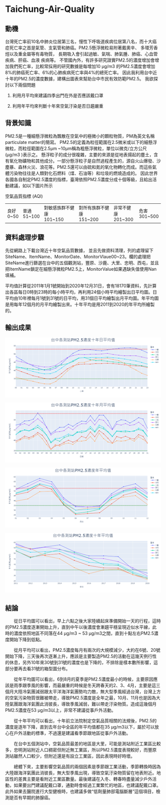 # Taichung-Air-Quality

## 動機
台灣死亡率前10名中肺炎位居第三名，慢性下呼吸道疾病位居第八名，而十大癌症死亡率之首是氣管、支氣管和肺癌。PM2.5懸浮微粒易附著戴奧辛、 多環芳香烴以及重金屬等有毒物質， 長期吸入會引起過敏、氣喘、肺氣腫、肺癌、心血管疾病、肝癌、血液 疾病等。
不管國內外，有許多研究證實PM2.5的濃度增加會增加我們死亡率，比較常採用的研究數據是每增加10 μg/m3 的PM2.5濃度會增加8%的肺癌死亡率、6%的心肺疾病死亡率與4%的總死亡率。
因此我利用台中近十年的PM2.5的濃度數據，建構出圖表來幫助台中市民有效防範PM2.5。
我欲探討以下兩個問題

1.	利用月平均來建議四季出門在外是否應該戴口罩

2.	利用年平均來判斷十年來空氣汙染是否日趨嚴重

## 背景知識
PM2.5是一種細懸浮微粒為飄散在空氣中的極微小的顆粒物質，PM為英文名稱 particulate matter的簡寫。 PM2.5的定義為粒徑範圍在2.5微米或以下的細懸浮微粒，而粒徑範圍在2.5μm ~10μm稱為粗懸浮微粒，單位以微克/立方公尺(μg/m3 )表示之。
懸浮粒子的成分很複雜，主要的來源是從地表揚起的塵土，含有氧化物礦物和其他成分。一部分懸浮粒子是自然過程產生的，源自火山爆發、沙塵暴、森林火災、浪花等。PM2.5還可以由硫和氮的氧化物轉化而成。而這些氣體污染物往往是人類對化石燃料（煤、石油等）和垃圾的燃燒造成的。
因此世界各國各自制定PM2.5濃度的指標，臺灣依照PM2.5濃度分成十個等級，且給出活動建議，如以下圖片所示

<div class="MyTable AQI">
    <p class="MyCaption">空氣品質指標 (AQI)</p>
    <div class="AQIlegend">
        <table>
            <tbody>
                <tr>
                    <td>
                        <span class="bor-top-green">良好<br>
                            0~50</span>
                        </td>
                        <td>
                            <span class="bor-top-yellow">普通<br>
                            51~100</span>
                        </td>
                        <td>
                            <span class="bor-top-orange">對敏感族群不健康<br>
                            101~150</span>
                        </td>
                        <td>
                            <span class="bor-top-red">對所有族群不健康<br>
                            151~200</span>
                        </td>
                        <td>
                            <span class="bor-top-purple">非常不健康<br>
                            201~300</span>
                        </td>
                        <td>
                            <span class="bor-top-brown">危害<br>
                            301~500</span>
                    </td>
                </tr>
            </tbody>
        </table>
    </div>
</div>

## 資料處理步驟

先從網路上下載台灣近十年空氣品質數據， 並且先做資料清理，列的處理留下SiteName、ItemName、MonitorDate、MonitorVlaue00~23。欄的處理把SiteName進行篩選在台中的五個觀測站，豐原、沙鹿、大里、忠明、西屯，並且把ItemName鎖定在細懸浮微粒PM2.5上，MonitorValue如果遇缺失值使用Nan填補。

平均值計算從2011年1月1號開始到2020年12月31日，會有18170筆資料，先計算出各區每日0時到23時的每小時平均，再利用24個小時平均繪製出日平均圖。日平均由10年裡每月1號到31號的日平均，用31個日平均繪製出月平均圖。年平均圖是用每年12個月的月平均繪製出來。十年平均是用2011到2020的年平均所繪製的。


## 輸出成果

![日平均](https://github.com/leeeating/Taichung-Air-Quality/blob/main/%E6%97%A5%E5%B9%B3%E5%9D%87.png)

![月平均](https://github.com/leeeating/Taichung-Air-Quality/blob/main/%E6%9C%88%E5%B9%B3%E5%9D%87.png)

![年平均](https://github.com/leeeating/Taichung-Air-Quality/blob/main/%E5%B9%B4%E5%B9%B3%E5%9D%87.png)

![十年平均](https://github.com/leeeating/Taichung-Air-Quality/blob/main/%E5%8D%81%E5%B9%B4%E5%B9%B3%E5%9D%87.png)


## 結論

　　從日平均圖可以看出，早上六點之後大家陸續起床準備開始一天的行程，這時的PM2.5濃度逐漸開始上升，直到中午以後濃度會漸趨平穩呈現近似水平線，此時的濃度依照地區不同落在44 μg/m3 ~ 53 μg/m3之間，直到十點左右PM2.5濃度開始下降到低點。

　　從月平均可以看出，PM2.5濃度每月有兩次的大規模減少，大約在6號、20號開始下降，三天後再次逐漸上升，應該是主要製造PM2.5的活動在這幾天例行性的休息，另外10年來30號到31號的濃度也是下降的，不排除是樣本數所影響，這部分要再去看31號的箱型圖分布。

　　從年平均圖可以看出，6到8月的夏季是PM2.5濃度最小的時候，主要原因應該是雨季跟季風的影響，而最嚴重的時候是冬天跨春天的2、3、4月，主要是這三個月大陸冷氣團減弱跟太平洋海洋氣團勢均力敵，無大型季風經過台灣，台灣上方的空氣污染物質很難被帶走，導致PM2.5濃度是全年之最，10月、11月也是因為大陸氣團跟海洋氣團此消彼長，導致季風減弱，難以帶走汙染物質。造成這幾個月PM2.5濃度在53 μg/m3以上，非常不建議從事戶外活動。

　　從十年平均可以看出，十年前立法院制定空氣品質相關的法規後，PM2.5的濃度是逐年下降，直到去年台中全區的年平均值都在35 μg/m3以下，屬於可以放心在戶外活動的標準，不過還是建議看季節跟地區從事戶外活動。

　　在台中五個測站中，空氣品質最差的地區是大里，可能是測站附近工業區比較多，忠明測站附近人口稠密但附近無工業區，所以PM2.5濃度表現較好，而豐原測站雖然人口較少，但附近還是有設立工業區，因此表現時好時壞。

　　總體下來，主要影響空氣品質的兩個因素是季節跟工業活動，季節轉換時因為大陸跟海洋氣團此消彼長，無大型季風出現，導致空氣汙染物質留在地表附近。地區性的差異主要是看附近工業區數量。最後建議在入冬、轉春時盡量減少戶外活動，如果要出門建議配戴口罩，通勤時會經過工業繁忙的地區，也建議配戴口罩。此外如果去醫院進行大型健檢時，也建議多做“低劑量肺部電腦斷層”這個項目，檢測是否有早期的肺腺癌。
